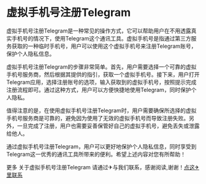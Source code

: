 # 虚拟手机号注册Telegram

虚拟手机号注册Telegram是一种常见的操作方式，它可以帮助用户在不用透露真实手机号的情况下，使用Telegram这个通讯工具。虚拟手机号是指通过第三方服务获取的一种临时手机号，用户可以使用这个虚拟手机号来注册Telegram账号，保护个人隐私信息。

虚拟手机号注册Telegram的步骤非常简单。首先，用户需要选择一个可靠的虚拟手机号服务商，然后根据其提供的指引，获取一个虚拟手机号。接下来，用户打开Telegram应用，选择注册账号的选项，输入获取到的虚拟手机号，按照提示完成注册流程即可。通过这种方式，用户可以方便快捷地使用Telegram，同时保护个人隐私。

值得注意的是，在使用虚拟手机号注册Telegram时，用户需要确保所选择的虚拟手机号服务商是可靠的，避免因为使用了无效的虚拟手机号而导致注册失败。另外，一旦完成了注册，用户也需要妥善保管好自己的虚拟手机号，避免丢失或泄露给他人。

通过虚拟手机号注册Telegram，用户可以更好地保护个人隐私信息，同时享受到Telegram这一优秀的通讯工具所带来的便利。希望上述内容对您有所帮助！

更多 关于虚拟手机号注册Telegram 请通过✈与我们联系，感谢阅读,谢谢！[点这✈里联系](https://sms.k02.cc)